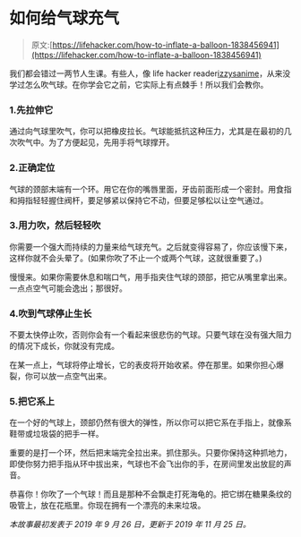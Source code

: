 # 如何给气球充气

> 原文:[https://lifehacker.com/how-to-inflate-a-balloon-1838456941](https://lifehacker.com/how-to-inflate-a-balloon-1838456941)

我们都会错过一两节人生课。有些人，像 life hacker reader[izzysanime](https://lifehacker.com/1837002957)，从来没学过怎么吹气球。在你学会它之前，它实际上有点棘手！所以我们会教你。

### 1.先拉伸它

通过向气球里吹气，你可以把橡皮拉长。气球能抵抗这种压力，尤其是在最初的几次吹气中。为了方便起见，先用手将气球撑开。

### 2.正确定位

气球的颈部末端有一个环。用它在你的嘴唇里面，牙齿前面形成一个密封。用食指和拇指轻轻握住阀杆，要足够紧以保持它不动，但要足够松以让空气通过。

### 3.用力吹，然后轻轻吹

你需要一个强大而持续的力量来给气球充气。之后就变得容易了，你应该慢下来，这样你就不会头晕了。(如果你吹了不止一个或两个气球，这就很重要了。)

慢慢来。如果你需要休息和喘口气，用手指夹住气球的颈部，把它从嘴里拿出来。一点点空气可能会逸出；那很好。

### 4.吹到气球停止生长

不要太快停止吹，否则你会有一个看起来很悲伤的气球。只要气球在没有强大阻力的情况下成长，你就没有完成。

在某一点上，气球将停止增长，它的表皮将开始收紧。停在那里。如果你担心爆裂，你可以放一点空气出来。

### 5.把它系上

在一个好的气球上，颈部仍然有很大的弹性，所以你可以把它系在手指上，就像系鞋带或垃圾袋的把手一样。

重要的是打一个环，然后把末端完全拉出来。抓住那头。只要你保持这种抓地力，即使你努力把手指从环中拔出来，气球也不会飞出你的手，在房间里发出放屁的声音。

恭喜你！你吹了一个气球！而且是那种不会飘走打死海龟的。把它绑在糖果条纹的吸管上，放在花瓶里。你现在拥有一个漂亮的未来垃圾。

*本故事最初发表于 2019 年 9 月 26 日，更新于 2019 年 11 月 25 日。*